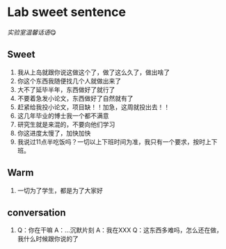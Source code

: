 # Lab sweet sentence

*实验室温馨话语*😋

## Sweet

1. 我从上岛就跟你说这做这个了，做了这么久了，做出啥了
2. 你这个东西我随便找几个人就做出来了
3. 大不了延毕半年，东西做好了就行了
4. 不要着急发小论文，东西做好了自然就有了
5. 赶紧给我投小论文，项目缺！！加急，这周就投出去！！
6. 这几年毕业的博士我一个都不满意
7. 研究生就是来混的，不要向他们学习
8. 你这进度太慢了，加快加快
9. 我说过11点半吃饭吗？一切以上下班时间为准，我只有一个要求，按时上下班。

## Warm

1. 一切为了学生，都是为了大家好

## conversation

1. Q：你在干嘛
   A：...沉默片刻
   A：我在XXX
   Q：这东西多难吗，怎么还在做，我什么时候跟你说的了